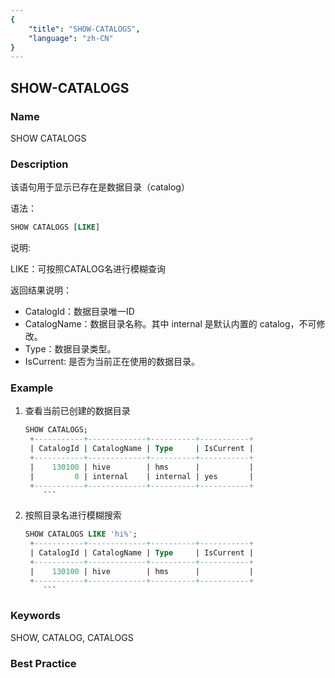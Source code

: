 ```yaml
---
{
    "title": "SHOW-CATALOGS",
    "language": "zh-CN"
}
---
```


<!--
Licensed to the Apache Software Foundation (ASF) under one
or more contributor license agreements.  See the NOTICE file
distributed with this work for additional information
regarding copyright ownership.  The ASF licenses this file
to you under the Apache License, Version 2.0 (the
"License"); you may not use this file except in compliance
with the License.  You may obtain a copy of the License at

  http://www.apache.org/licenses/LICENSE-2.0

Unless required by applicable law or agreed to in writing,
software distributed under the License is distributed on an
"AS IS" BASIS, WITHOUT WARRANTIES OR CONDITIONS OF ANY
KIND, either express or implied.  See the License for the
specific language governing permissions and limitations
under the License.
-->

## SHOW-CATALOGS

### Name

<version since="1.2">

SHOW CATALOGS

</version>

### Description

该语句用于显示已存在是数据目录（catalog）

语法：

```sql
SHOW CATALOGS [LIKE]
```

说明:

LIKE：可按照CATALOG名进行模糊查询

返回结果说明：

* CatalogId：数据目录唯一ID
* CatalogName：数据目录名称。其中 internal 是默认内置的 catalog，不可修改。
* Type：数据目录类型。
* IsCurrent: 是否为当前正在使用的数据目录。

### Example

1. 查看当前已创建的数据目录

   ```sql
   SHOW CATALOGS;
    +-----------+-------------+----------+-----------+
    | CatalogId | CatalogName | Type     | IsCurrent |
    +-----------+-------------+----------+-----------+
    |    130100 | hive        | hms      |           |
    |         0 | internal    | internal | yes       |
    +-----------+-------------+----------+-----------+
       ```
   
2. 按照目录名进行模糊搜索

   ```sql
   SHOW CATALOGS LIKE 'hi%';
    +-----------+-------------+----------+-----------+
    | CatalogId | CatalogName | Type     | IsCurrent |
    +-----------+-------------+----------+-----------+
    |    130100 | hive        | hms      |           |
    +-----------+-------------+----------+-----------+
       ```

### Keywords

SHOW, CATALOG, CATALOGS

### Best Practice

